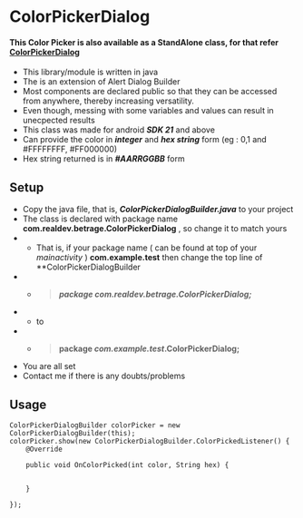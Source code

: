 # ColorPickerDialog
#### This Color Picker is also available as a StandAlone class, for that refer [ColorPickerDialog](https://github.com/RealDev05/ColorPickerDialogStandAlone.git)
- This library/module is written in java
- The is an extension of Alert Dialog Builder
- Most components are declared public so that they can be accessed from anywhere, thereby increasing versatility.
- Even though, messing with some variables and values can result in unecpected results
- This class was made for android ***SDK 21*** and above
- Can provide the color in ***integer*** and ***hex string*** form (eg : 0,1 and #FFFFFFFF, #FF000000)
- Hex string returned is in ***#AARRGGBB*** form 
## Setup
- Copy the java file, that is, ***ColorPickerDialogBuilder.java*** to your project
- The class is declared with package name **com.realdev.betrage.ColorPickerDialog** , so change it to match yours
- - That is, if your package name ( can be found at top of your *mainactivity* ) **com.example.test** then change the top line of **ColorPickerDialogBuilder
- - > ***package com.realdev.betrage.ColorPickerDialog;*** 
- - to 
- - > **package _com.example.test_.ColorPickerDialog;**
- You are all set
- Contact me if there is any doubts/problems
## Usage
```
ColorPickerDialogBuilder colorPicker = new ColorPickerDialogBuilder(this);
colorPicker.show(new ColorPickerDialogBuilder.ColorPickedListener() {
    @Override
    
    public void OnColorPicked(int color, String hex) {
            
            
    }
    
});
```
